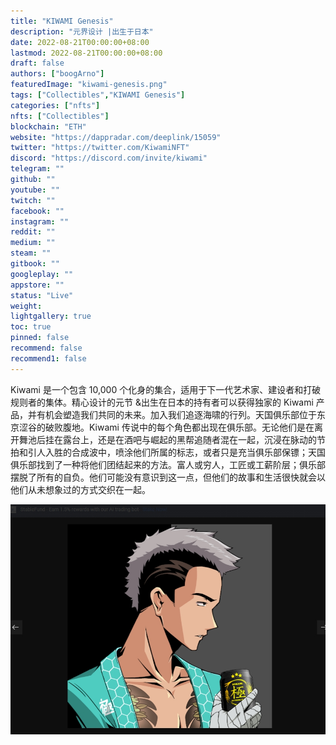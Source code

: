 ```yaml
---
title: "KIWAMI Genesis"
description: "元界设计 |出生于日本"
date: 2022-08-21T00:00:00+08:00
lastmod: 2022-08-21T00:00:00+08:00
draft: false
authors: ["boogArno"]
featuredImage: "kiwami-genesis.png"
tags: ["Collectibles","KIWAMI Genesis"]
categories: ["nfts"]
nfts: ["Collectibles"]
blockchain: "ETH"
website: "https://dappradar.com/deeplink/15059"
twitter: "https://twitter.com/KiwamiNFT"
discord: "https://discord.com/invite/kiwami"
telegram: ""
github: ""
youtube: ""
twitch: ""
facebook: ""
instagram: ""
reddit: ""
medium: ""
steam: ""
gitbook: ""
googleplay: ""
appstore: ""
status: "Live"
weight: 
lightgallery: true
toc: true
pinned: false
recommend: false
recommend1: false
---
```

Kiwami 是一个包含 10,000 个化身的集合，适用于下一代艺术家、建设者和打破规则者的集体。精心设计的元节 &amp;出生在日本的持有者可以获得独家的 Kiwami 产品，并有机会塑造我们共同的未来。加入我们追逐海啸的行列。天国俱乐部位于东京涩谷的破败腹地。Kiwami 传说中的每个角色都出现在俱乐部。无论他们是在离开舞池后挂在露台上，还是在酒吧与崛起的黑帮追随者混在一起，沉浸在脉动的节拍和引人入胜的合成波中，喷涂他们所属的标志，或者只是充当俱乐部保镖；天国俱乐部找到了一种将他们团结起来的方法。富人或穷人，工匠或工薪阶层；俱乐部摆脱了所有的自负。他们可能没有意识到这一点，但他们的故事和生活很快就会以他们从未想象过的方式交织在一起。

![1](1.jpg)